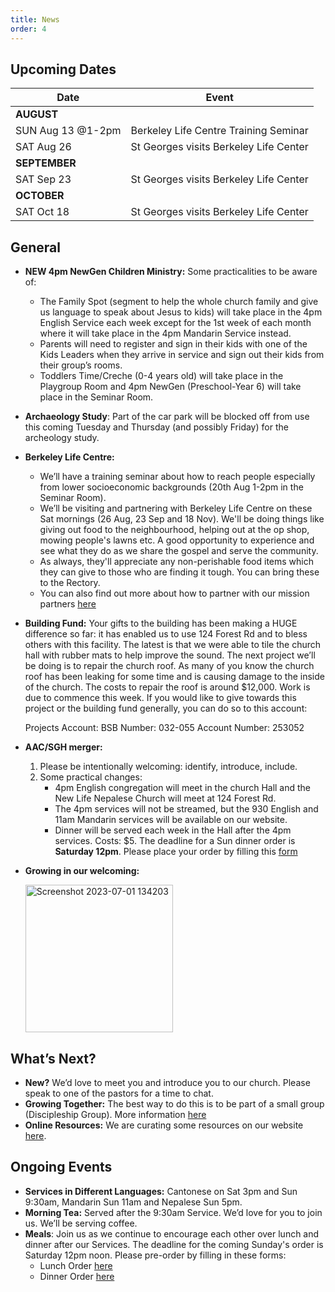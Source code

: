 ```yaml
---
title: News
order: 4
---
```


## Upcoming Dates
| Date | Event |
| --- | --- |
| **AUGUST** | |
| SUN Aug 13 @1-2pm | Berkeley Life Centre Training Seminar |
| SAT Aug 26 | St Georges visits Berkeley Life Center |
| **SEPTEMBER** | |
| SAT Sep 23 | St Georges visits Berkeley Life Center |
| **OCTOBER** | |
| SAT Oct 18 | St Georges visits Berkeley Life Center |

## General

- **NEW 4pm NewGen Children Ministry:**
 Some practicalities to be aware of:
    - The Family Spot (segment to help the whole church family and give us language to speak about Jesus to kids) will take place in the 4pm English Service each week except for the 1st week of each month where it will take place in the 4pm Mandarin Service instead.
    - Parents will need to register and sign in their kids with one of the Kids Leaders when they arrive in service and sign out their kids from their group’s rooms.
    - Toddlers Time/Creche (0-4 years old) will take place in the Playgroup Room and 4pm NewGen (Preschool-Year 6) will take place in the Seminar Room.

- **Archaeology Study**: Part of the car park will be blocked off from use this coming Tuesday and Thursday (and possibly Friday) for the archeology study.

- **Berkeley Life Centre:**
  - We’ll have a training seminar about how to reach people especially from lower socioeconomic backgrounds (20th Aug 1-2pm in the Seminar Room).
  - We’ll be visiting and partnering with Berkeley Life Centre on these Sat mornings (26 Aug, 23 Sep and 18 Nov). We'll be doing things like giving out food to the neighbourhood, helping out at the op shop, mowing people's lawns etc. A good opportunity to experience and see what they do as we share the gospel and serve the community.
  - As always, they'll appreciate any non-perishable food items which they can give to those who are finding it tough. You can bring these to the Rectory.
  - You can also find out more about how to partner with our mission partners [here](https://stgeorgeshurstville.org.au/mission-partners)

- **Building Fund:** Your gifts to the building has been making a HUGE difference so far: it has enabled us to use 124 Forest Rd and to bless others with this facility. The latest is that we were able to tile the church hall with rubber mats to help improve the sound. The next project we’ll be doing is to repair the church roof. As many of you know the church roof has been leaking for some time and is causing damage to the inside of the church. The costs to repair the roof is around $12,000. Work is due to commence this week.  If you would like to give towards this project or the building fund generally, you can do so to this account: 

  Projects Account: BSB Number: 032-055 Account Number: 253052
  
- **AAC/SGH merger:**
    1. Please be intentionally welcoming: identify, introduce, include. 
    2. Some practical changes: 
        - 4pm English congregation will meet in the church Hall and the New Life Nepalese Church will meet at 124 Forest Rd.
        - The 4pm services will not be streamed, but the 930 English and 11am Mandarin services will be available on our website.
        - Dinner will be served each week in the Hall after the 4pm services. Costs: $5. The deadline for a Sun dinner order is **Saturday 12pm**. Please place your order by filling this [form](https://tinyurl.com/sundinners)


- **Growing in our welcoming:**

  <img width="236" alt="Screenshot 2023-07-01 134203" src="https://github.com/stgeorgeshurstville/bulletin/assets/119166299/b540ac1c-0ba4-481e-90a5-5464939f7e4c">


## What’s Next?
- **New?** We’d love to meet you and introduce you to our church. Please speak to one of the pastors for a time to chat. 
- **Growing Together:** The best way to do this is to be part of a small group (Discipleship Group). More information [here](https://stgeorgeshurstville.org.au/discipleship-groups)
- **Online Resources:** We are curating some resources on our website [here](https://stgeorgeshurstville.org.au/lets-talk-about-christianity).  

## Ongoing Events
- **Services in Different Languages:** Cantonese on Sat 3pm and Sun 9:30am, Mandarin Sun 11am and Nepalese Sun 5pm. 
- **Morning Tea:**  Served after the 9:30am Service. We’d love for you to join us. We’ll be serving coffee.
- **Meals**: Join us as we continue to encourage each other over lunch and dinner after our Services. The deadline for the coming Sunday's order is Saturday 12pm noon. Please pre-order by filling in these forms:
   - Lunch Order [here](https://tinyurl.com/sunlunches)
   - Dinner Order [here](https://tinyurl.com/sundinners)


